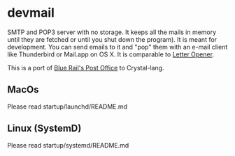 # devmail

SMTP and POP3 server with no storage. It keeps all the mails in memory until they are fetched or until you shut down the program). It is meant for development. You can send emails to it and "pop" them with an e-mail client like Thunderbird or Mail.app on OS X. It is comparable to [Letter Opener](https://github.com/ryanb/letter_opener).

This is a port of [Blue Rail's Post Office](https://github.com/bluerail/post_office) to Crystal-lang.

## MacOs

Please read startup/launchd/README.md

## Linux (SystemD)

Please read startup/systemd/README.md
